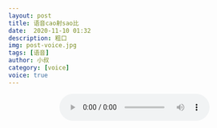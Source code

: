 ```yaml
---
layout: post
title: 语音cao射sao比
date:  2020-11-10 01:32
description: 粗口
img: post-voice.jpg
tags: [语音]
author: 小叔
category: [voice]
voice: true
---
```

<div align="center">
  <audio controls preload="auto" src="https://klouderr.sgp1.digitaloceanspaces.com/1617098955257-%E8%AF%AD%E9%9F%B3cao%E5%B0%84sao%E6%AF%94.mp4"></audio>
</div>
